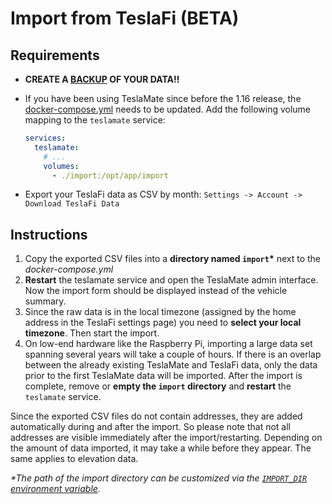 # Import from TeslaFi (BETA)

## Requirements

- **CREATE A [BACKUP](../maintenance/backup_restore.html) OF YOUR DATA‼️**

- If you have been using TeslaMate since before the 1.16 release, the [docker-compose.yml](../installation/docker.html) needs to be updated. Add the following volume mapping to the `teslamate` service:

  ```YAML
  services:
    teslamate:
      # ...
      volumes:
        - ./import:/opt/app/import
  ```

- Export your TeslaFi data as CSV by month: `Settings -> Account -> Download TeslaFi Data`

## Instructions

1. Copy the exported CSV files into a **directory named `import`\*** next to the _docker-compose.yml_
2. **Restart** the teslamate service and open the TeslaMate admin interface. Now the import form should be displayed instead of the vehicle summary.
3. Since the raw data is in the local timezone (assigned by the home address in the TeslaFi settings page) you need to **select your local timezone**. Then start the import.
4. On low-end hardware like the Raspberry Pi, importing a large data set spanning several years will take a couple of hours. If there is an overlap between the already existing TeslaMate and TeslaFi data, only the data prior to the first TeslaMate data will be imported. After the import is complete, remove or **empty the `import` directory** and **restart** the `teslamate` service.

Since the exported CSV files do not contain addresses, they are added automatically during and after the import. So please note that not all addresses are visible immediately after the import/restarting. Depending on the amount of data imported, it may take a while before they appear. The same applies to elevation data.

_\*The path of the import directory can be customized via the [`IMPORT_DIR` environment variable](../configuration/environment_variables.html)._
